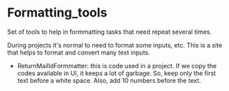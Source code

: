 # Formatting_tools
Set of tools to help in formmatting tasks that need repeat several times.

During projects it's normal to need to format some inputs, etc. This is a site that helps to format and convert many text inputs.


- ReturnMailIdFormmatter: this is code used in a project. If we copy the codes available in UI, it keeps a lot of garbage. So, keep only the first text before a white space. Also, add 10 numbers before the text.
